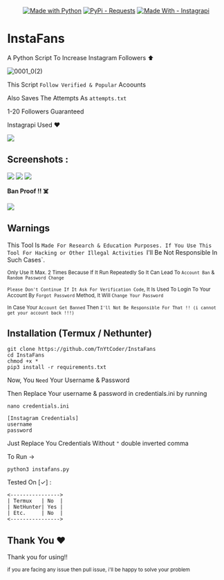 <p align="center">
  <a href="https://python.org" title="Go to Python homepage"><img src="https://img.shields.io/badge/Python-%3E=3.6-blue?logo=python&logoColor=white" alt="Made with Python"></a>
  <a href="https://pypi.org/project/requests/"><img src="https://img.shields.io/badge/PyPi-Requests-blue?logo=PyPi&logoColor=blue" alt="PyPi - Requests"></a>
  <a href="https://pypi.org/project/instagrapi/"><img src="https://img.shields.io/badge/Made_With-Instagrapi-yellogreen?style=for-the-badge&logo=Pypi&logoColor=yellowgreen" alt="Made With - Instagrapi"></a>
</p>

# InstaFans
A Python Script To Increase Instagram Followers ⬆️

![0001_0(2)](https://github.com/TnYtCoder/InstaFans/assets/115485810/657f88be-2ab1-4f68-8b0a-e63671f3b507)

This Script `Follow Verified & Popular` Acoounts

Also Saves The Attempts As `attempts.txt`

1-20 Followers Guaranteed

Instagrapi Used ❤️

<img href='stars' src='https://img.shields.io/github/stars/TnYtCoder/InstaFans.svg?style=social&label=Star&maxAge=14400%22%3E'>

## Screenshots :

<p>
  <img href='ss1' src="https://github.com/TnYtCoder/InstaFans/assets/115485810/5906facb-281c-4424-bbb6-4eb06e4c2c64">

  <img href='ss2' src='https://github.com/TnYtCoder/InstaFans/assets/115485810/69027d56-4dbd-4853-be6e-22677e200ed2'>

  <img href='ss3' src='https://github.com/TnYtCoder/InstaFans/assets/115485810/80fb1071-a7a6-4755-8f0a-28322b5520b9'>
  
  <b>Ban Proof !! ☠️</b>
  
  <img href='ss4' src='https://github.com/TnYtCoder/InstaFans/assets/115485810/5295cb8a-b39b-41b2-ab59-aadadfddaca1'>
</p>

## Warnings

This Tool Is `Made For Research & Education Purposes. If You Use This Tool For Hacking or Other Illegal Activities `I'll Be Not Responsible In Such Cases`.

<sub>Only Use It Max. 2 Times Because If It Run Repeatedly So It Can Lead To `Account Ban` & `Random Password Change`</sub>

<sub>`Please Don't Continue If It Ask For Verification Code`, It Is Used To Login To Your Account By `Forgot Password` Method, It Will `Change Your Password`</sub>

<sub>In Case Your `Account Get Banned` Then `I'll Not Be Responsible For That !! (i cannot get your account back !!!)`</sub>

## Installation (Termux / Nethunter)

```
git clone https://github.com/TnYtCoder/InstaFans
cd InstaFans
chmod +x *
pip3 install -r requirements.txt
```

Now, You `Need` Your Username & Password 

Then Replace Your username & password in credentials.ini by running 
```
nano credentials.ini
```
```
[Instagram Credentials]
username
password
```
Just Replace You Credentials Without `"` double inverted comma

To Run →
```
python3 instafans.py
```

Tested On [✓] : 

```
<---------------->
| Termux   | No  |
| NetHunter| Yes |
| Etc.     | No  |
<---------------->
```

## Thank You ❤️
Thank you for using!!

<sub>if you are facing any issue then pull issue, i'll be happy to solve your problem</sub>
